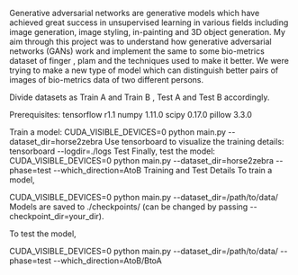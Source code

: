 Generative adversarial networks are generative models which have
achieved great success in unsupervised learning in various fields including
image generation, image styling, in-painting and 3D object generation. My
aim through this project was to understand how generative adversarial
networks (GANs) work and implement the same to some bio-metrics
dataset of finger , plam and the techniques used to make it better. We
were trying to make a new type of model which can distinguish better pairs
of images of bio-metrics data of two different persons.

Divide datasets as Train A and Train B , Test A and Test B accordingly.


Prerequisites:
tensorflow r1.1
numpy 1.11.0
scipy 0.17.0
pillow 3.3.0


Train a model:
CUDA_VISIBLE_DEVICES=0 python main.py --dataset_dir=horse2zebra
Use tensorboard to visualize the training details:
tensorboard --logdir=./logs
Test
Finally, test the model:
CUDA_VISIBLE_DEVICES=0 python main.py --dataset_dir=horse2zebra --phase=test --which_direction=AtoB
Training and Test Details
To train a model,

CUDA_VISIBLE_DEVICES=0 python main.py --dataset_dir=/path/to/data/ 
Models are saved to ./checkpoints/ (can be changed by passing --checkpoint_dir=your_dir).

To test the model,

CUDA_VISIBLE_DEVICES=0 python main.py --dataset_dir=/path/to/data/ --phase=test --which_direction=AtoB/BtoA
